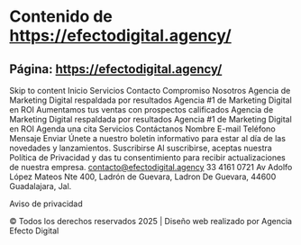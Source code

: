 # Contenido de https://efectodigital.agency/

## Página: https://efectodigital.agency/

Skip to content
Inicio
Servicios
Contacto
Compromiso
Nosotros
Agencia de Marketing Digital
respaldada por resultados
Agencia #1 de Marketing
Digital en ROI
Aumentamos tus ventas con
prospectos calificados
Agencia de Marketing Digital
respaldada por resultados
Agencia #1 de Marketing
Digital en ROI
Agenda una cita
Servicios
Contáctanos
Nombre
E-mail
Teléfono
Mensaje
Enviar
Únete a nuestro boletín informativo para estar
al día de las novedades y lanzamientos.
Suscribirse
Al suscribirse, aceptas nuestra Política de Privacidad y das tu consentimiento para recibir actualizaciones de nuestra empresa.
contacto@efectodigital.agency
33 4161 0721
Av Adolfo López
Mateos Nte 400, Ladrón de Guevara,
Ladron De Guevara, 44600 Guadalajara, Jal.

Aviso de privacidad

© Todos los derechos reservados 2025 | Diseño web realizado por Agencia Efecto Digital 